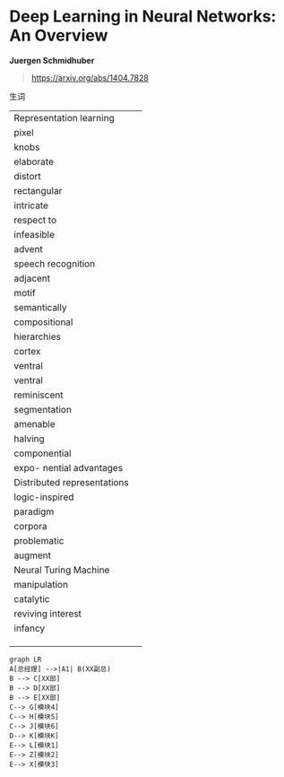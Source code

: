 # Deep Learning in Neural Networks: An Overview

**Juergen Schmidhuber**

> https://arxiv.org/abs/1404.7828

生词

|                             |      |
| --------------------------- | ---- |
| Representation learning     |      |
| pixel                       |      |
| knobs                       |      |
| elaborate                   |      |
| distort                     |      |
| rectangular                 |      |
| intricate                   |      |
| respect to                  |      |
| infeasible                  |      |
| advent                      |      |
| speech recognition          |      |
| adjacent                    |      |
| motif                       |      |
| semantically                |      |
| compositional               |      |
| hierarchies                 |      |
| cortex                      |      |
| ventral                     |      |
| ventral                     |      |
| reminiscent                 |      |
| segmentation                |      |
| amenable                    |      |
| halving                     |      |
| componential                |      |
| expo- nential advantages    |      |
| Distributed representations |      |
| logic-inspired              |      |
| paradigm                    |      |
| corpora                     |      |
| problematic                 |      |
| augment                     |      |
| Neural Turing Machine       |      |
| manipulation                |      |
| catalytic                   |      |
| reviving interest           |      |
| infancy                     |      |
|                             |      |
|                             |      |
|                             |      |

```mermaid
graph LR
A[总经理] -->|A1| B(XX副总)
B --> C[XX部]
B --> D[XX部]
B --> E[XX部]
C--> G[模块4]
C--> H[模块5]
C--> J[模块6]
D--> K[模块K]
E--> L[模块1]
E--> Z[模块2]
E--> X[模块3]
```



